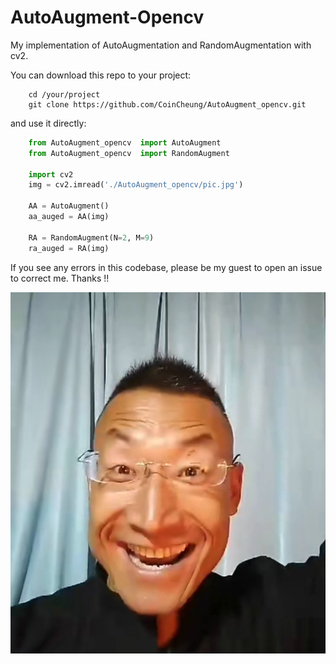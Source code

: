 
# AutoAugment-Opencv

My implementation of AutoAugmentation and RandomAugmentation with cv2.

You can download this repo to your project:
```
    cd /your/project
    git clone https://github.com/CoinCheung/AutoAugment_opencv.git
``` 
and use it directly:
```python
    from AutoAugment_opencv  import AutoAugment
    from AutoAugment_opencv  import RandomAugment

    import cv2
    img = cv2.imread('./AutoAugment_opencv/pic.jpg')

    AA = AutoAugment()
    aa_auged = AA(img)

    RA = RandomAugment(N=2, M=9)
    ra_auged = RA(img)
```

If you see any errors in this codebase, please be my guest to open an issue to correct me. Thanks !!

<p align='center'>
<img src='pic.jpg'>
</p>
